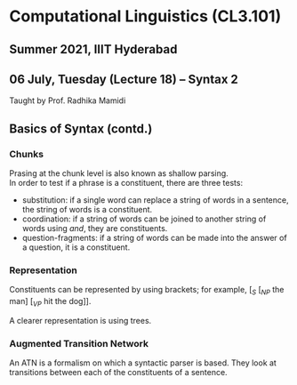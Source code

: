 # Computational Linguistics (CL3.101)
## Summer 2021, IIIT Hyderabad
## 06 July, Tuesday (Lecture 18) – Syntax 2

Taught by Prof. Radhika Mamidi

## Basics of Syntax (contd.)
### Chunks
Prasing at the chunk level is also known as shallow parsing.  
In order to test if a phrase is a constituent, there are three tests:

* substitution: if a single word can replace a string of words in a sentence, the string of words is a constituent.
* coordination: if a string of words can be joined to another string of words using _and_, they are constituents.
* question-fragments: if a string of words can be made into the answer of a question, it is a constituent.

### Representation
Constituents can be represented by using brackets; for example, [$_S$ [$_{NP}$ the man] [$_{VP}$ hit the dog]].

A clearer representation is using trees.

### Augmented Transition Network
An ATN is a formalism on which a syntactic parser is based. They look at transitions between each of the constituents of a sentence.
